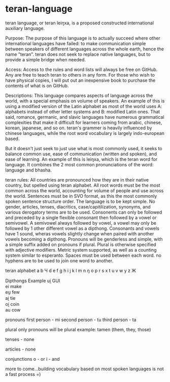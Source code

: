 # teran-language
teran language, or teran leiŋxa, is a proposed constructed international auxiliary language. 

Purpose: The purpose of this language is to actually succeed where other international languages have failed: to make communication simple between speakers of different languages across the whole earth, hence the name "teran". teran does not seek to replace native languages, but to provide a simple bridge when needed.

Access: Access to the rules and word lists will always be free on GitHub. Any are free to teach teran to others in any form. For those who wish to have physical copies, I will put out an inexpensive book to purchase the contents of what is on GitHub. 

Descriptions: This language compares aspects of language across the world, with a special emphasis on volume of speakers. An example of this is using a modified version of the Latin alphabet as most of the world uses 
A: alphabets instead of other letter systems and 
B: modified Latin ones. 
That said, romance, germanic, and slavic languages have numerous grammatical complexities that make it difficult for learners coming from arabic, chinese, korean, japanese, and so on. teran's grammer is heavily influenced by chinese languages, while the root word vocabulary is largely indo-european based. 

But it doesn't just seek to just use what is most commonly used, it seeks to balance common use, ease of communication (written and spoken), and ease of learning. An example of this is leiŋxa, which is the teran word for language. It combines the 2 most common pronunciations of the word: language and bhasha. 

teran rules:
All countries are pronounced how they are in their native country, but spelled using teran alphabet.
All root words must be the most common across the world, accounting for volume of people and use across the world.
Sentences must be in SVO format, as this the most commonly spoken sentence structure order.
The language is to be kept simple. No gender, articles, tenses, diacritics, case/capitilization, synonyms, and various derogatory terms are to be used. 
Consonents can only be followed and preceded by a single flexible consonant then followed by a vowel or semivowel. A semivowel always followed by vowel, a vowel may only be followed by 1 other different vowel as a dipthong.
Consonants and vowels have 1 sound, wheras vowels slightly change when paired with another vowels becoming a dipthong. 
Pronouns will be genderless and simple, with a simple suffix added on pronouns if plural. Plural is otherwise specified with adjective modifiers.
Metric system supported, as well as a counting system similar to esperanto.
Spaces must be used between each word. no hyphens are to be used to join one word to another.

teran alphabet
a
b
Ч 
d
e
f
g
h
i
j 
k
l
m
n
ŋ 
o
p
r
s
x 
t
u
v
w
y
z
Ж 

Dipthongs	Example
ui̯	GUI <br>
ei 	make <br>
eu̯	few <br>
ai̯	tie <br>
oi̯	coin <br>
au	cow

pronouns
first person - mi
second person - tu
third person - ta

plural
only pronouns will be plural
example: tamen (them, they, those)

tenses - none

articles - none

conjunctions
o - or
i - and

more to come...building vocabulary based on most spoken languages is not a fast process =)

